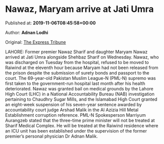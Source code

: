 
# Nawaz, Maryam arrive at Jati Umra

Published at: **2019-11-06T08:45:58+00:00**

Author: **Adnan Lodhi**

Original: [The Express Tribune](https://tribune.com.pk/story/2094611/1-nawaz-maryam-depart-lahores-services-hospital-hospital/)

LAHORE: Former premier Nawaz Sharif and daughter Maryam Nawaz arrived at Jati Umra alongside Shehbaz Sharif on Wednesday.
Nawaz, who was discharged on Tuesday from the hospital, refused to be moved to Raiwind at the eleventh hour because Maryam had not been released from the prison despite the submission of surety bonds and passport to the court.
The 69-year-old Pakistan Muslim League-N (PML-N) supremo was first taken to the government-run hospital last month after his health deteriorated.
Nawaz was granted bail on medical grounds by the Lahore High Court (LHC) in a National Accountability Bureau (NAB) investigation pertaining to Chaudhry Sugar Mills, and the Islamabad High Court granted an eight-week suspension of his seven-year sentence awarded by accountability court judge Arshad Malik in the Al Azizia Hill Metal Establishment corruption reference.
PML-N Spokesperson Marriyum Aurangzeb stated that the three-time prime minister will not be treated at Sharif Medical Complex. He will be treated at the Raiwind residence where an ICU unit has been established under the supervision of the former premier’s personal physician Dr Adnan Malik.
